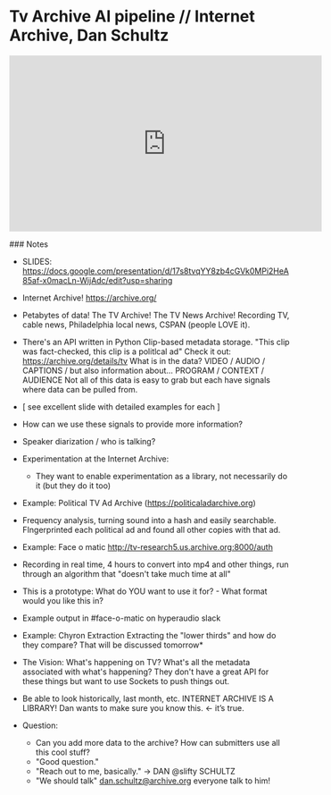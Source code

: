 # Tv Archive AI pipeline // Internet Archive, Dan Schultz

<iframe width="560" height="315" src="https://www.youtube.com/embed/HmuKbnBYk84" frameborder="0" allowfullscreen></iframe>

### Notes
- SLIDES: https://docs.google.com/presentation/d/17s8tvqYY8zb4cGVk0MPi2HeA85af-x0macLn-WijAdc/edit?usp=sharing

- Internet Archive! https://archive.org/
- Petabytes of data! The TV Archive! The TV News Archive!
Recording TV, cable news, Philadelphia local news, CSPAN (people LOVE it).
- There's an API written in Python 
Clip-based metadata storage. "This clip was fact-checked, this clip is a politlcal ad"
Check it out: https://archive.org/details/tv
What is in the data? VIDEO / AUDIO / CAPTIONS / but also information about… PROGRAM / CONTEXT / AUDIENCE
Not all of this data is easy to grab but each have signals where data can be pulled from. 
- [ see excellent slide with detailed examples for each ]
- How can we use these signals to provide more information?
- Speaker diarization / who is talking?
- Experimentation at the Internet Archive:
    - They want to enable experimentation as a library, not necessarily do it (but they do it too)
- Example: Political TV Ad Archive (https://politicaladarchive.org)
- Frequency analysis, turning sound into a hash and easily searchable. FIngerprinted each political ad and found all other copies with that ad.
- Example: Face o matic http://tv-research5.us.archive.org:8000/auth
- Recording in real time, 4 hours to convert into mp4 and other things, run through an algorithm that "doesn't take much time at all" 
- This is a prototype: What do YOU want to use it for? - What format would you like this in?
- Example output in #face-o-matic on hyperaudio slack
- Example: Chyron Extraction Extracting the "lower thirds" and how do they compare? That will be discussed tomorrow*

- The Vision: What's happening on TV? What's all the metadata associated with what's happening? They don't have a great API for these things but want to use Sockets to push things out.
- Be able to look historically, last month, etc.
INTERNET ARCHIVE IS A LIBRARY! Dan wants to make sure you know this. ← it’s true.

- Question: 
    - Can you add more data to the archive? How can submitters use all this cool stuff?
    - "Good question." 
    - "Reach out to me, basically." → DAN @slifty SCHULTZ 
    - "We should talk" dan.schultz@archive.org everyone talk to him!
    
    